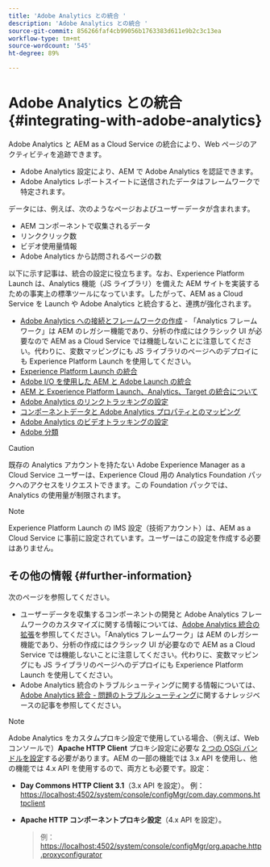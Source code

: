 ```yaml
---
title: 'Adobe Analytics との統合 '
description: 'Adobe Analytics との統合 '
source-git-commit: 856266faf4cb99056b1763383d611e9b2c3c13ea
workflow-type: tm+mt
source-wordcount: '545'
ht-degree: 89%

---
```



# Adobe Analytics との統合{#integrating-with-adobe-analytics}

Adobe Analytics と AEM as a Cloud Service の統合により、Web ページのアクティビティを追跡できます。

* Adobe Analytics 設定により、AEM で Adobe Analytics を認証できます。
* Adobe Analytics レポートスイートに送信されたデータはフレームワークで特定されます。

データには、例えば、次のようなページおよびユーザーデータが含まれます。

* AEM コンポーネントで収集されるデータ
* リンククリック数
* ビデオ使用量情報
* Adobe Analytics から訪問されるページの数

以下に示す記事は、統合の設定に役立ちます。なお、Experience Platform Launch は、Analytics 機能（JS ライブラリ）を備えた AEM サイトを実装するための事実上の標準ツールになっています。したがって、AEM as a Cloud Service を Launch や Adobe Analytics と統合すると、連携が強化されます。

* [Adobe Analytics への接続とフレームワークの作成](https://experienceleague.adobe.com/docs/experience-manager-65/administering/integration/adobeanalytics-connect.html) - 「Analytics フレームワーク」は AEM のレガシー機能であり、分析の作成にはクラシック UI が必要なので AEM as a Cloud Service では機能しないことに注意してください。代わりに、変数マッピングにも JS ライブラリのページへのデプロイにも Experience Platform Launch を使用してください。
* [Experience Platform Launch の統合](https://experienceleague.adobe.com/docs/experience-manager-learn/sites/integrations/adobe-launch-integration-tutorial-understand.html)
* [Adobe I/O を使用した AEM と Adobe Launch の統合](https://helpx.adobe.com/jp/experience-manager/using/aem_launch_adobeio_integration.html)
* [AEM と Experience Platform Launch、Analytics、Target の統合について](https://helpx.adobe.com/jp/experience-manager/kt/integration/using/aem-launch-integration-tutorial-understand.html)
* [Adobe Analytics のリンクトラッキングの設定](https://experienceleague.adobe.com/docs/experience-manager-65/administering/integration/adobeanalytics-link.html)
* [コンポーネントデータと Adobe Analytics プロパティとのマッピング](https://experienceleague.adobe.com/docs/experience-manager-65/administering/integration/adobeanalytics-mapping.html)
* [Adobe Analytics のビデオトラッキングの設定](https://experienceleague.adobe.com/docs/experience-manager-65/administering/integration/adobeanalytics-video.html)
* [Adobe 分類](https://experienceleague.adobe.com/docs/experience-manager-65/administering/integration/adobeanalytics-classifications.html)

>[!CAUTION]
>
>既存の Analytics アカウントを持たない Adobe Experience Manager as a Cloud Service ユーザーは、Experience Cloud 用の Analytics Foundation パックへのアクセスをリクエストできます。この Foundation パックでは、Analytics の使用量が制限されます。

>[!NOTE]
>
>Experience Platform Launch の IMS 設定（技術アカウント）は、AEM as a Cloud Service に事前に設定されています。ユーザーはこの設定を作成する必要はありません。

## その他の情報 {#further-information}

次のページを参照してください。

* ユーザーデータを収集するコンポーネントの開発と Adobe Analytics フレームワークのカスタマイズに関する情報については、[Adobe Analytics 統合の拡張](https://experienceleague.adobe.com/docs/experience-manager-65/developing/extending-aem/extending-analytics/extending-analytics.html)を参照してください。「Analytics フレームワーク」は AEM のレガシー機能であり、分析の作成にはクラシック UI が必要なので AEM as a Cloud Service では機能しないことに注意してください。代わりに、変数マッピングにも JS ライブラリのページへのデプロイにも Experience Platform Launch を使用してください。
* Adobe Analytics 統合のトラブルシューティングに関する情報については、[Adobe Analytics 統合 - 問題のトラブルシューティング](https://helpx.adobe.com/jp/experience-manager/kb/sitecatalystintegrationtroubleshooting.html)に関するナレッジベースの記事を参照してください。

>[!NOTE]
>
>Adobe Analytics をカスタムプロキシ設定で使用している場合、（例えば、Web コンソールで）**Apache HTTP Client** プロキシ設定に必要な [2 つの OSGi バンドルを設定](https://experienceleague.adobe.com/docs/experience-manager-65/deploying/configuring/configuring-osgi.html)する必要があります。AEM の一部の機能では 3.x API を使用し、他の機能では 4.x API を使用するので、両方とも必要です。設定：
>
>* **Day Commons HTTP Client 3.1**（3.x API を設定）。
   >  例：[https://localhost:4502/system/console/configMgr/com.day.commons.httpclient](https://localhost:4502/system/console/configMgr/com.day.commons.httpclient)
   >
   >
* **Apache HTTP コンポーネントプロキシ設定**（4.x API を設定）。
   >  例：[https://localhost:4502/system/console/configMgr/org.apache.http.proxyconfigurator](https://localhost:4502/system/console/configMgr/org.apache.http.proxyconfigurator)

>


